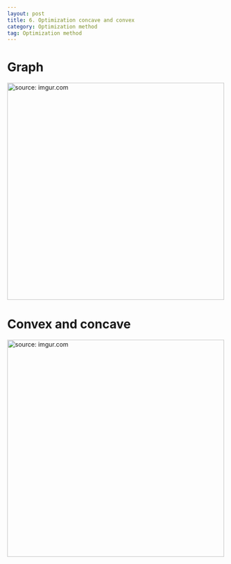 ```yaml
---
layout: post
title: 6. Optimization concave and convex
category: Optimization method
tag: Optimization method
---
```

# Graph
<a href="https://postimg.cc/G8vTyHr3"><img src="https://i.postimg.cc/bJBx4tBn/Capture.png" width="500px" title="source: imgur.com" /><a>
# Convex and concave
<a href="https://postimg.cc/G8vTyHr3"><img src="https://i.postimg.cc/bJBx4tBn/Capture.png" width="500px" title="source: imgur.com" /><a>
